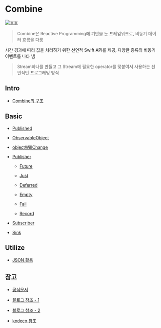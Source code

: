 # Combine

![호호](https://postfiles.pstatic.net/MjAyMjA2MTlfMTQw/MDAxNjU1NjI5ODk5NzYx.QYr_9AM2GGnj6xYt2u3Odta2RYP7c9kyJgb7WNlGhjwg.DMZdS08YtWGXyhzGEL0nLOSRJriidgm32J8fWSa_GQMg.GIF.gogoa25/IMG_3649.GIF?type=w3840)

> Combine은 Reactive Programming에 기반을 둔 프레임워크로, 비동기 데이터 흐름을 다룸

시간 경과에 따라 값을 처리하기 위한 선언적 Swift API를 제공, 다양한 종류의 비동기 이벤트를 나타 냄

> Stream하나를 만들고 그 Stream에 필요한 operator를 덫붙여서 사용하는 선언적인 프로그래밍 방식

## Intro

- [Combine의 구조](https://github.com/BOLTB0X/Combine/blob/main/CombineConcept/concept1.md)

## Basic

<!-- - [Publisher와 Subscriber 예시]() -->

- [Published](https://github.com/BOLTB0X/Combine/blob/main/CombineBasic01/Published.md)

- [ObservableObject
  ](https://github.com/BOLTB0X/Combine/blob/main/CombineBasic01/ObservableObject.md)

- [objectWillChange
  ](https://github.com/BOLTB0X/Combine/blob/main/CombineBasic01/objectWillChange.md)

- [Publisher](https://github.com/BOLTB0X/Combine/blob/main/CombineBasic01/Publisher.md)

  - [Future](https://github.com/BOLTB0X/Combine/blob/main/CombineBasic02/Future.md)

  - [Just](https://github.com/BOLTB0X/Combine/blob/main/CombineConcept/Just.md)

  - [Deferred](https://github.com/BOLTB0X/Combine/blob/main/CombineBasic02/Deferred.md)

  - [Empty](https://github.com/BOLTB0X/Combine/blob/main/CombineBasic02/Empty.md)

  - [Fail](https://github.com/BOLTB0X/Combine/blob/main/CombineBasic02/Fail.md)

  - [Record]()

- [Subscriber](https://github.com/BOLTB0X/Combine/blob/main/CombineBasic01/Subscriber.md)

- [Sink](https://github.com/BOLTB0X/Combine/blob/main/CombineConcept/Sink.md)

## Utilize

- [JSON 활용](https://github.com/BOLTB0X/Combine/tree/main/CombineJSON)

## 참고

- [공식문서](https://developer.apple.com/documentation/combine)

- [블로그 참조 - 1](https://medium.com/harrythegreat/swift-combine-입문하기-가이드-1-525ccb94af57)

- [블로그 참조 - 2](https://ios-development.tistory.com/1112)

- [kodeco 참조](https://www.kodeco.com/books/combine-asynchronous-programming-with-swift/v2.0/chapters/1-hello-combine)
